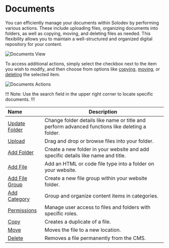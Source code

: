 # Documents

You can efficiently manage your documents within Solodev by performing various actions. These include uploading files, organizing documents into folders, as well as copying, moving, and deleting files as needed. This flexibility allows you to maintain a well-structured and organized digital repository for your content.

<p><img src="../../../images/documents/documents-overview.jpg" alt="Documents View"></p>

To access additional actions, simply select the checkbox next to the item you wish to modify, and then choose from options like <a href="/workspace/documents/manage-file-folder/copy/">copying</a>, <a href="/workspace/documents/manage-file-folder/move/">moving</a>, or <a href="/workspace/documents/manage-file-folder/delete/">deleting</a> the selected item.

<p><img src="../../../images/documents/documents-actions.jpg" alt="Documents Actions"></p>

!!! Note:
Use the search field in the upper right corner to locate specific documents. 
!!!

**Name** | **Description**
:--- | ---
<a href="/workspace/documents/document-overview/update-folder/">Update Folder</a> | Change folder details like name or title and perform advanced functions like deleting a folder.
<a href="/workspace/documents/document-overview/upload/">Upload</a> | Drag and drop or browse files into your folder. 
<a href="/workspace/documents/document-overview/add-folder/">Add Folder</a> | Create a new folder in your website and add specific details like name and title.
<a href="/workspace/documents/document-overview/add-file/">Add File</a> | Add an HTML or code file type into a folder on your website. 
<a href="/workspace/documents/document-overview/add-group/">Add File Group</a> | Create a new file group within your website folder.
<a href="/workspace/documents/document-overview/add-category/">Add Category</a> | Group and organize content items in categories.
<a href="/workspace/documents/document-overview/permissions/">Permissions</a> | Manage user access to files and folders with specific roles.
<a href="/workspace/documents/manage-file-folder/copy/">Copy</a> | Creates a duplicate of a file.
<a href="/workspace/documents/manage-file-folder/move/">Move</a> | Moves the file to a new location.
<a href="/workspace/documents/manage-file-folder/delete/">Delete</a> | Removes a file permanently from the CMS.